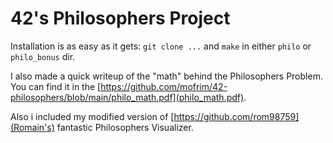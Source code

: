 # 42's Philosophers Project

Installation is as easy as it gets: `git clone ...` and `make` in either `philo` or
`philo_bonus` dir.

I also made a quick writeup of the "math" behind the Philosophers Problem. You
can find it in the [https://github.com/mofrim/42-philosophers/blob/main/philo_math.pdf](philo_math.pdf).

Also i included my modified version of [https://github.com/rom98759](Romain's)
fantastic Philosophers Visualizer.
